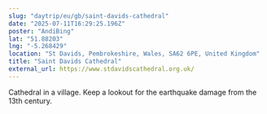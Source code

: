 ```yaml
---
slug: "daytrip/eu/gb/saint-davids-cathedral"
date: "2025-07-11T16:29:25.196Z"
poster: "AndiBing"
lat: "51.88203"
lng: "-5.268429"
location: "St Davids, Pembrokeshire, Wales, SA62 6PE, United Kingdom"
title: "Saint Davids Cathedral"
external_url: https://www.stdavidscathedral.org.uk/
---
```

Cathedral in a village. Keep a lookout for the earthquake damage from the 13th century.